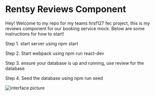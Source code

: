 # Rentsy Reviews Component

Hey! Welcome to my repo for my teams hrsf127 fec project, this is my reviews component for our booking service mock.
Below are some instructions for how to start!

Step 1. start server using npm start

Step 2. Start webpack using npm run react-dev

Step 3. ensure your database is up and running, use review for the database

Step 4. Seed the database using npm run seed

![interface picture](./Users/nathanieltorrez/Desktop/rentsyPic "Title")
